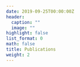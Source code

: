 ```yaml
---
date: 2019-09-25T00:00:00Z
header:
  caption: ""
  image: ""
highlight: false
list_format: 0
math: false
title: Publications
weight: 2
---
```


